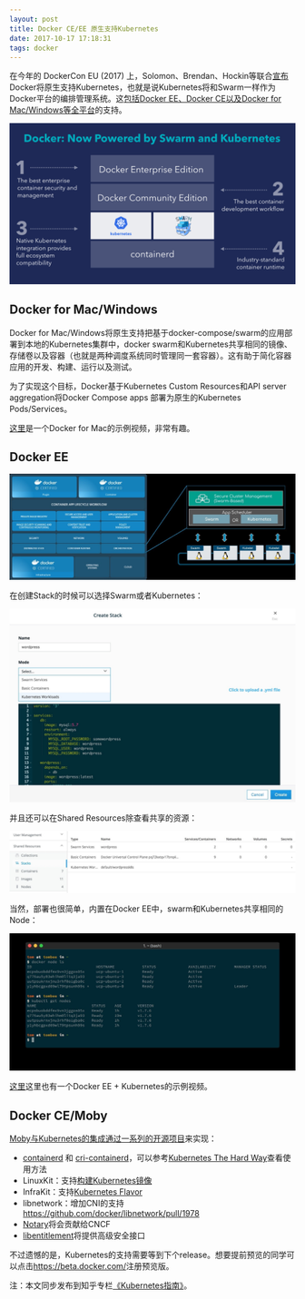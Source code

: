 ```yaml
---
layout: post
title: Docker CE/EE 原生支持Kubernetes
date: 2017-10-17 17:18:31
tags: docker
---
```


在今年的 DockerCon EU (2017) 上，Solomon、Brendan、Hockin等联合[宣布](https://blog.docker.com/2017/10/kubernetes-docker-platform-and-moby-project/)Docker将原生支持Kubernetes，也就是说Kubernetes将和Swarm一样作为Docker平台的编排管理系统。这[包括Docker EE、Docker CE以及Docker for Mac/Windows等全平台](https://www.docker.com/kubernetes)的支持。

![](/images/15082343121829.png)


## Docker for Mac/Windows

Docker for Mac/Windows将原生支持把基于docker-compose/swarm的应用部署到本地的Kubernetes集群中，docker swarm和Kubernetes共享相同的镜像、存储卷以及容器（也就是两种调度系统同时管理同一套容器）。这有助于简化容器应用的开发、构建、运行以及测试。

为了实现这个目标，Docker基于Kubernetes Custom Resources和API server aggregation将Docker Compose apps 部署为原生的Kubernetes Pods/Services。

[这里](https://www.youtube.com/watch?time_continue=262&v=jWupQjdjLN0)是一个Docker for Mac的示例视频，非常有趣。

## Docker EE

![](/images/15082337741260.jpg)

在创建Stack的时候可以选择Swarm或者Kubernetes：

![](/images/15082337923290.jpg)

并且还可以在Shared Resources除查看共享的资源：

![](/images/15082338098210.jpg)

当然，部署也很简单，内置在Docker EE中，swarm和Kubernetes共享相同的Node：

![](/images/15082339050370.jpg)

[这里](https://www.youtube.com/watch?v=h2B6mhDCw2o)这里也有一个Docker EE + Kubernetes的示例视频。

## Docker CE/Moby

[Moby与Kubernetes的集成通过一系列的开源项目](http://mobyproject.org/kubernetes/)来实现：

- [containerd](https://github.com/containerd/containerd) 和 [cri-containerd](https://github.com/kubernetes-incubator/cri-containerd)，可以参考[Kubernetes The Hard Way](https://github.com/kelseyhightower/kubernetes-the-hard-way)查看使用方法
- LinuxKit：支持[构建Kubernetes镜像](https://github.com/linuxkit/linuxkit/tree/master/projects/kubernetes)
- InfraKit：支持[Kubernetes Flavor](https://github.com/docker/infrakit/tree/master/pkg/plugin/flavor/kubernetes)
- libnetwork：增加CNI的支持 <https://github.com/docker/libnetwork/pull/1978>
- [Notary](https://github.com/docker/notary)将会贡献给CNCF
- [libentitlement](https://github.com/docker/libentitlement)将提供高级安全接口


不过遗憾的是，Kubernetes的支持需要等到下个release。想要提前预览的同学可以点击<https://beta.docker.com/>注册预览版。

注：本文同步发布到知乎专栏[《Kubernetes指南》](https://zhuanlan.zhihu.com/kubernetes)。

